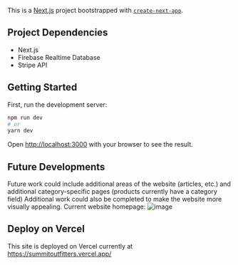 This is a [Next.js](https://nextjs.org/) project bootstrapped with [`create-next-app`](https://github.com/vercel/next.js/tree/canary/packages/create-next-app).

## Project Dependencies
- Next.js
- Firebase Realtime Database
- Stripe API

## Getting Started
First, run the development server:
```bash
npm run dev
# or
yarn dev
```
Open [http://localhost:3000](http://localhost:3000) with your browser to see the result.

## Future Developments
Future work could include additional areas of the website (articles, etc.) and additional category-specific pages (products currently have a category field)
Additional work could also be completed to make the website more visually appealing.
Current website homepage:
![image](https://user-images.githubusercontent.com/65042664/164873141-ac98a631-200c-489f-8e50-58ab90d2759e.png)

## Deploy on Vercel

This site is deployed on Vercel currently at https://summitoutfitters.vercel.app/

